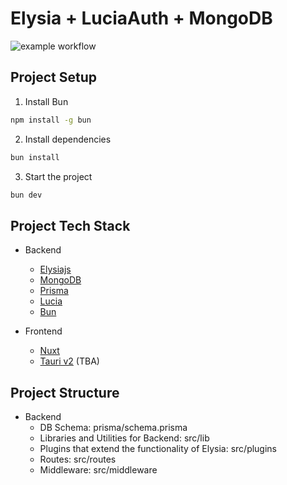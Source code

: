 # Elysia + LuciaAuth + MongoDB

![example workflow](https://github.com/Ripwords/elysia-lucia-template/actions/workflows/test.yml/badge.svg)

## Project Setup

1. Install Bun

```bash
npm install -g bun
```

2. Install dependencies

```bash
bun install
```

3. Start the project

```bash
bun dev
```

## Project Tech Stack

- Backend

  - [Elysiajs](https://elysiajs.com/)
  - [MongoDB](https://www.mongodb.com/)
  - [Prisma](https://www.prisma.io/)
  - [Lucia](https://lucia-auth.com/)
  - [Bun](https://bunjs.com/)

- Frontend
  - [Nuxt](https://nuxt.com/)
  - [Tauri v2](https://v2.tauri.app/) (TBA)

## Project Structure

- Backend
  - DB Schema: prisma/schema.prisma
  - Libraries and Utilities for Backend: src/lib
  - Plugins that extend the functionality of Elysia: src/plugins
  - Routes: src/routes
  - Middleware: src/middleware
